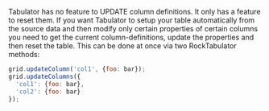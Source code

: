 Tabulator has no feature to UPDATE column definitions. It only has a feature to reset them. If you want Tabulator to setup your table automatically from the source data and then modify only certain properties of certain columns you need to get the current column-definitions, update the properties and then reset the table. This can be done at once via two RockTabulator methods:

```js
grid.updateColumn('col1', {foo: bar});
grid.updateColumns({
  'col1': {foo: bar},
  'col2': {foo: bar}
});
```